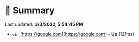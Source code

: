 # 📖 Summary
Last updated: **3/3/2022, 5:54:45 PM**

- `GET` [https://google.com](https://google.com) - **Up** (121ms)
